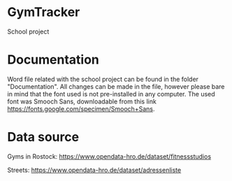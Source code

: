 # GymTracker
School project

# Documentation
Word file related with the school project can be found in the folder "Documentation".
All changes can be made in the file, however please bare in mind that the font used is not pre-installed in any computer.
The used font was Smooch Sans, downloadable from this link https://fonts.google.com/specimen/Smooch+Sans.

# Data source
Gyms in Rostock: https://www.opendata-hro.de/dataset/fitnessstudios

Streets: https://www.opendata-hro.de/dataset/adressenliste
